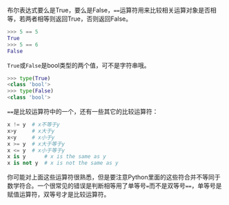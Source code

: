 布尔表达式要么是True，要么是False，`==`运算符用来比较相关运算对象是否相等，若两者相等则返回True，否则返回False。

```python
>>> 5 == 5
True
>>> 5 == 6
False
```

`True`或`False`是bool类型的两个值，可不是字符串哦。

```python
>>> type(True) 
<class 'bool'> 
>>> type(False) 
<class 'bool'>
```

`==`是比较运算符中的一个，还有一些其它的比较运算符：
```python
x != y  # x不等于y
x>y     # x大于y
x<y     # x小于y
x >= y  # x大于等于y
x <= y  # x小于等于y
x is y      # x is the same as y
x is not y  # x is not the same as y
```
你可能对上面这些运算符很熟悉，但是要注意Python里面的这些符合并不等同于数学符合。一个很常见的错误是判断相等用了单等号`=`而不是双等号`==`，单等号是赋值运算符，双等号才是比较运算符。


